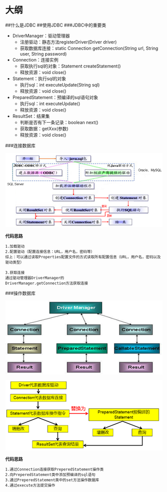 # 大纲
##什么是JDBC
##使用JDBC
###JDBC中的重要类
* DriverManager：驱动管理器
  * 注册驱动：静态方法registerDriver(Driver driver)
  * 获取数据库连接：static Connection getConnection(String url, String user, String password)    
* Connection：连接实例
  * 获取执行sql的对象：Statement createStatement()
  * 释放资源：void close()  
* Statement：执行sql的对象
  * 执行sql：int executeUpdate(String sql)
  * 释放资源：void close()  
* PreparedStatement：预编译的sql语句对象
  * 执行sql：int executeUpdate()
  * 释放资源：void close()  
* ResultSet：结果集
  * 判断是否有下一条记录：boolean next()
  * 获取数据：getXxx(参数)
  * 释放资源：void close()

###连接数据库

![截图](image/547001158345a7e4f62bf859a2f435b4.png)

**代码思路**

```
1.加载驱动
2.配置驱动（配置连接信息：URL，用户名，密码等）
综上：可以通过读取Properties配置文件的方式读取所有配置信息（URL，用户名，密码以及驱动类型）

3.获取连接
通过驱动管理器DriverManager的
DriverManager.getConnection方法获取连接
```

###操作数据库

![截图](image/a9c6cac0fb37e1a538c7d6b42cfb975d.png)

![截图](image/9fa2dfa83199542b1e859909d89894c3.png)

**代码思路**

```
1.通过Connection连接获取PreperedStatement操作类
2.向PreperedStatement类中添加预编译的sql语句
3.通过PreperedStatement类中的set方法操作数据库
4.通过execute方法提交操作
```